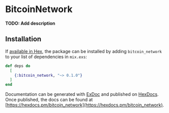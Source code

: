 # BitcoinNetwork

**TODO: Add description**

## Installation

If [available in Hex](https://hex.pm/docs/publish), the package can be installed
by adding `bitcoin_network` to your list of dependencies in `mix.exs`:

```elixir
def deps do
  [
    {:bitcoin_network, "~> 0.1.0"}
  ]
end
```

Documentation can be generated with [ExDoc](https://github.com/elixir-lang/ex_doc)
and published on [HexDocs](https://hexdocs.pm). Once published, the docs can
be found at [https://hexdocs.pm/bitcoin_network](https://hexdocs.pm/bitcoin_network).


